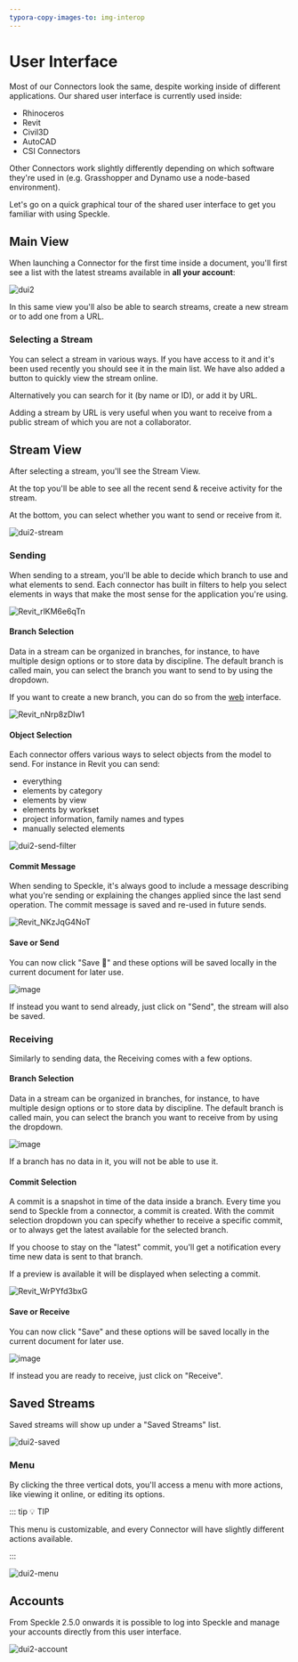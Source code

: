 ```yaml
---
typora-copy-images-to: img-interop
---
```


# User Interface

Most of our Connectors look the same, despite working inside of different applications. Our shared user interface is currently used inside:

- Rhinoceros
- Revit
- Civil3D
- AutoCAD
- CSI Connectors

Other Connectors work slightly differently depending on which software they're used in (e.g. Grasshopper and Dynamo use a node-based environment).

Let's go on a quick graphical tour of the shared user interface to get you familiar with using Speckle.

## Main View

When launching a Connector for the first time inside a document, you'll first see a list with the latest streams available in **all your account**:

![dui2](https://user-images.githubusercontent.com/2679513/159477337-7df363f5-4d72-419f-9a67-c880b84242e6.gif)

In this same view you'll also be able to search streams, create a new stream or to add one from a URL.

### Selecting a Stream

You can select a stream in various ways. If you have access to it and it's been used recently you should see it in the main list.
We have also added a button to quickly view the stream online.

Alternatively you can search for it (by name or ID), or add it by URL.

Adding a stream by URL is very useful when you want to receive from a public stream of which you are not a collaborator.

## Stream View

After selecting a stream, you'll see the Stream View.

At the top you'll be able to see all the recent send & receive activity for the stream.

At the bottom, you can select whether you want to send or receive from it.

![dui2-stream](https://user-images.githubusercontent.com/2679513/159477977-6468748a-e73b-4be6-924b-00cb08121efb.gif)

### Sending

When sending to a stream, you'll be able to decide which branch to use and what elements to send.
Each connector has built in filters to help you select elements in ways that make the most sense for the application you're using.

![Revit_rlKM6e6qTn](https://user-images.githubusercontent.com/51519350/186396184-be4fd296-8be2-4657-89b8-943170be4304.png)

#### Branch Selection

Data in a stream can be organized in branches, for instance, to have multiple design options or to store data by discipline.
The default branch is called main, you can select the branch you want to send to by using the dropdown.

If you want to create a new branch, you can do so from the [web](./web) interface.

![Revit_nNrp8zDlw1](https://user-images.githubusercontent.com/51519350/186396455-838408eb-039b-4615-a2ab-2401b18b5099.png)

#### Object Selection

Each connector offers various ways to select objects from the model to send.
For instance in Revit you can send:

- everything
- elements by category
- elements by view
- elements by workset
- project information, family names and types
- manually selected elements

![dui2-send-filter](https://user-images.githubusercontent.com/2679513/139485797-bd26ef1c-9366-43a2-b14b-9c6f14dbb9bd.gif)

#### Commit Message

When sending to Speckle, it's always good to include a message describing what you're sending or explaining the changes applied since the last send operation.
The commit message is saved and re-used in future sends.

![Revit_NKzJqG4NoT](https://user-images.githubusercontent.com/51519350/186397873-1c889e61-2a06-467c-a073-d38ae6c0b345.gif)

#### Save or Send

You can now click "Save 💾" and these options will be saved locally in the current document for later use.

![image](https://user-images.githubusercontent.com/51519350/186397368-5e6ed7ec-c32c-40dd-a8f4-685325406d33.png)

If instead you want to send already, just click on "Send", the stream will also be saved.

### Receiving

Similarly to sending data, the Receiving comes with a few options.

#### Branch Selection

Data in a stream can be organized in branches, for instance, to have multiple design options or to store data by discipline.
The default branch is called main, you can select the branch you want to receive from by using the dropdown.

![image](https://user-images.githubusercontent.com/51519350/186398225-d9759a2d-6695-4aa6-a857-ae152b77eb5b.png)

If a branch has no data in it, you will not be able to use it.

#### Commit Selection

A commit is a snapshot in time of the data inside a branch. Every time you send to Speckle from a connector, a commit is created.
With the commit selection dropdown you can specify whether to receive a specific commit, or to always get the latest available for the selected branch.

If you choose to stay on the "latest" commit, you'll get a notification every time new data is sent to that branch.

If a preview is available it will be displayed when selecting a commit.

![Revit_WrPYfd3bxG](https://user-images.githubusercontent.com/51519350/186398705-112a5491-78a9-4cbd-b311-d3b60ff109b0.gif)

#### Save or Receive

You can now click "Save" and these options will be saved locally in the current document for later use.

![image](https://user-images.githubusercontent.com/51519350/186398525-bde3349b-2193-4cb5-b26c-8d3185555304.png)

If instead you are ready to receive, just click on "Receive".

## Saved Streams

Saved streams will show up under a "Saved Streams" list.

![dui2-saved](https://user-images.githubusercontent.com/2679513/159479002-ea661bad-4f43-46f9-a810-8a4780c8a056.gif)

### Menu

By clicking the three vertical dots, you'll access a menu with more actions, like viewing it online, or editing its options.

::: tip 💡 TIP

This menu is customizable, and every Connector will have slightly different actions available.

:::

![dui2-menu](https://user-images.githubusercontent.com/2679513/159479330-0134c4ea-78fb-4d05-bb6e-e76a46bc07af.gif)

## Accounts

From Speckle 2.5.0 onwards it is possible to log into Speckle and manage your accounts directly from this user interface.

![dui2-account](https://user-images.githubusercontent.com/2679513/159479841-3cb0f858-4107-4550-bde8-abbeb1415924.gif)
